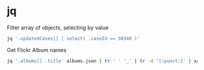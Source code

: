 # jq

Filter array of objects, selecting by value

```sh
jq '.updatedCases[] | select( .caseId == 38340 )'     
```

Get Flickr Album names
```sh
jq '.albums[] .title' albums.json | tr ' ' '_' | tr -d '[:punct:]' | xargs -I {} mkdir -p "albums/{}"
```